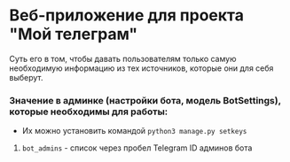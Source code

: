 # Веб-приложение для проекта "Мой телеграм"
Суть его в том, чтобы давать пользователям только самую необходимую информацию из тех источников, которые они для себя выберут.


### Значение в админке (настройки бота, модель BotSettings), которые необходимы для работы:
* Их можно установить командой ```python3 manage.py setkeys```
1. ```bot_admins``` - список через пробел Telegram ID админов бота 